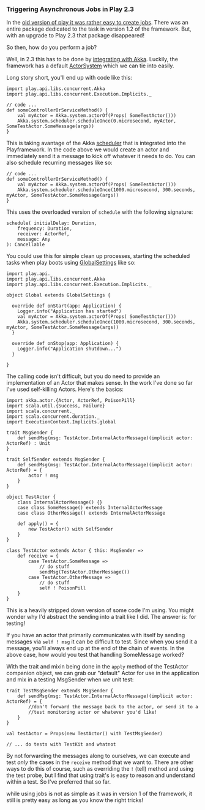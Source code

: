 ### Triggering Asynchronous Jobs in Play 2.3

In the [old version of play it was rather easy to create jobs]. There 
was an entire package dedicated to the task in version 1.2 of the 
framework. But, with an upgrade to Play 2.3 that package disappeared! 

So then, how do you perform a job? 

Well, in 2.3 this has to be done by [integrating with Akka]. Luckily, 
the framework has a default [ActorSystem] which we can tie into easily. 

Long story short, you'll end up with code like this:

 	import play.api.libs.concurrent.Akka
  	import play.api.libs.concurrent.Execution.Implicits._

  	// code ...
  	def someControllerOrServiceMethod() {
		val myActor = Akka.system.actorOf(Props( SomeTestActor()))
		Akka.system.scheduler.scheduleOnce(0.microsecond, myActor, SomeTestActor.SomeMessage(args))
  	}

This is taking avantage of the Akka [scheduler] that is integrated into 
the Playframework. In the code above we would create an actor and 
immediately send it a message to kick off whatever it needs to do. You 
can also schedule recurring messages like so:

	// code ...
  	def someControllerOrServiceMethod() {
		val myActor = Akka.system.actorOf(Props( SomeTestActor()))
		Akka.system.scheduler.scheduleOnce(1000.microsecond, 300.seconds, myActor, SomeTestActor.SomeMessage(args))
  	}

This uses the overloaded version of `schedule` with the following signature:

	schedule( initialDelay: Duration, 
		frequency: Duration,
		receiver: ActorRef,
		message: Any
	): Cancellable

You could use this for simple clean up processes, starting the 
scheduled tasks when play boots using [GlobalSettings] like so:

	import play.api._
	import play.api.libs.concurrent.Akka
	import play.api.libs.concurrent.Execution.Implicits._

	object Global extends GlobalSettings {

	  override def onStart(app: Application) {
	    Logger.info("Application has started")
	    val myActor = Akka.system.actorOf(Props( SomeTestActor()))
		Akka.system.scheduler.scheduleOnce(1000.microsecond, 300.seconds, myActor, SomeTestActor.SomeMessage(args))
	  }

	  override def onStop(app: Application) {
	    Logger.info("Application shutdown...")
	  }

	}

The calling code isn't difficult, but you do need to provide an 
implementation of an Actor that makes sense. In the work I've done 
so far I've used self-killing Actors. Here's the basics: 

	import akka.actor.{Actor, ActorRef, PoisonPill}
	import scala.util.{Success, Failure}
	import scala.concurrent._
	import scala.concurrent.duration._
	import ExecutionContext.Implicits.global

	trait MsgSender {
		def sendMsg(msg: TestActor.InternalActorMessage)(implicit actor: ActorRef) : Unit
	}

	trait SelfSender extends MsgSender {
		def sendMsg(msg: TestActor.InternalActorMessage)(implicit actor: ActorRef) = {
			actor ! msg
		}
	}

	object TestActor {
		class InternalActorMessage() {}
		case class SomeMessage() extends InternalActorMessage
		case class OtherMessage() extends InternalActorMessage

		def apply() = {
			new TestActor() with SelfSender
		}
	}

	class TestActor extends Actor { this: MsgSender =>
		def receive = {
			case TestActor.SomeMessage => 
				// do stuff
				sendMsg(TestActor.OtherMessage())
			case TestActor.OtherMessage =>
				// do stuff
				self ! PoisonPill
		}
	}

This is a heavily stripped down version of some code I'm using. You 
might wonder why I'd abstract the sending into a trait like I did. 
The answer is: for testing! 

If you have an actor that primarily communicates with itself by sending 
messages via `self ! msg` it can be difficult to test. Since when you 
send it a message, you'll always end up at the end of the chain of events. 
In the above case, how would you test that handling SomeMessage worked? 

With the trait and mixin being done in the `apply` method of the TestActor 
companion object, we can grab our "default" Actor for use in the application 
and mix in a testing MsgSender when we unit test:

	trait TestMsgSender extends MsgSender {
		def sendMsg(msg: TestActor.InternalActorMessage)(implicit actor: ActorRef) = {
			//don't forward the message back to the actor, or send it to a 
			//test monitoring actor or whatever you'd like! 
		}
	}

	val testActor = Props(new TestActor() with TestMsgSender)

	// ... do tests with TestKit and whatnot 

By not forwarding the messages along to ourselves, we can execute and 
test _only_ the cases in the `receive` method that we want to. There 
are other ways to do this of course, such as overriding the `!` (tell) 
method and using the test probe, but I find that using trait's is easy 
to reason and understand within a test. So I've preferred that so far. 

while using jobs is not as simple as it was in version 1 of the framework, 
it still is pretty easy as long as you know the right tricks! 




[old version of play it was rather easy to create jobs]:https://www.playframework.com/documentation/1.2/jobs
[integrating with Akka]:https://www.playframework.com/documentation/2.3.x/ScalaAkka
[ActorSystem]:http://doc.akka.io/docs/akka/2.0/general/actor-systems.html
[scheduler]:http://doc.akka.io/docs/akka/2.0/scala/scheduler.html
[GlobalSettings]:https://www.playframework.com/documentation/2.3.x/ScalaGlobal
